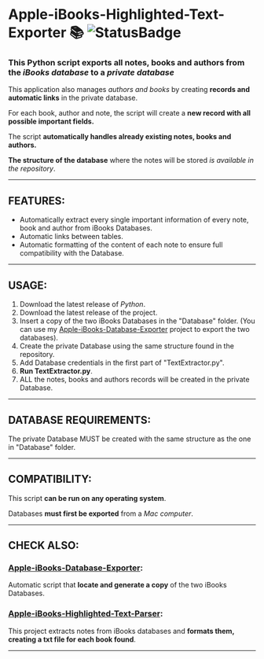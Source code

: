 # Apple-iBooks-Highlighted-Text-Exporter 📚 ![StatusBadge](https://badgen.net/badge/Status/Completed/green) 

### This Python script exports all **notes, books and authors** from the *iBooks database* to a *private database*

This application also manages *authors and books* by creating **records and automatic links** in the private database.

For each book, author and note, the script will create a **new record with all possible important fields.**

The script **automatically handles already existing notes, books and authors.**

**The structure of the database** where the notes will be stored *is available in the repository*.

___

## **FEATURES:**
- Automatically extract every single important information of every note, book and author from iBooks Databases.
- Automatic links between tables.
- Automatic formatting of the content of each note to ensure full compatibility with the Database.

---

## **USAGE:**
 1. Download the latest release of *Python*.
 2. Download the latest release of the project. 
 3. Insert a copy of the two iBooks Databases in the "Database" folder. (You can use my [Apple-iBooks-Database-Exporter](https://github.com/NIK4658/Apple-iBooks-Database-Exporter) project to export the two databases). 
 4. Create the private Database using the same structure found in the repository.
 5. Add Database credentials in the first part of "TextExtractor.py".
 4. **Run TextExtractor.py**.
 5. ALL the notes, books and authors records will be created in the private Database.

---

## **DATABASE REQUIREMENTS:**
 
The private Database MUST be created with the same structure as the one in "Database" folder.

---

## **COMPATIBILITY:**

This script **can be run on any operating system**.

Databases **must first be exported** from a *Mac computer*.

---

## **CHECK ALSO:**

### [Apple-iBooks-Database-Exporter](https://github.com/NIK4658/Apple-iBooks-Database-Exporter):
Automatic script that **locate and generate a copy** of the two iBooks Databases.

### [Apple-iBooks-Highlighted-Text-Parser](https://github.com/NIK4658/Apple-iBooks-Highlighted-Text-Parser):
This project extracts notes from iBooks databases and **formats them, creating a txt file for each book found**.

---
